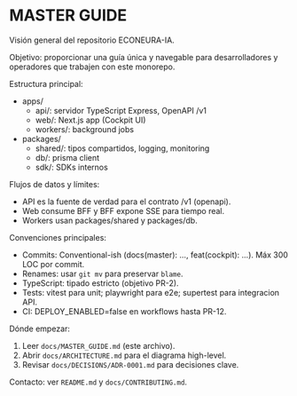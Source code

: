 # MASTER GUIDE

Visión general del repositorio ECONEURA-IA.

Objetivo: proporcionar una guía única y navegable para desarrolladores y operadores que trabajen con este monorepo.

Estructura principal:

- apps/
  - api/: servidor TypeScript Express, OpenAPI /v1
  - web/: Next.js app (Cockpit UI)
  - workers/: background jobs
- packages/
  - shared/: tipos compartidos, logging, monitoring
  - db/: prisma client
  - sdk/: SDKs internos

Flujos de datos y límites:

- API es la fuente de verdad para el contrato /v1 (openapi).
- Web consume BFF y BFF expone SSE para tiempo real.
- Workers usan packages/shared y packages/db.

Convenciones principales:

- Commits: Conventional-ish (docs(master): ..., feat(cockpit): ...). Máx 300 LOC por commit.
- Renames: usar `git mv` para preservar `blame`.
- TypeScript: tipado estricto (objetivo PR-2).
- Tests: vitest para unit; playwright para e2e; supertest para integracion API.
- CI: DEPLOY_ENABLED=false en workflows hasta PR-12.

Dónde empezar:

1. Leer `docs/MASTER_GUIDE.md` (este archivo).
2. Abrir `docs/ARCHITECTURE.md` para el diagrama high-level.
3. Revisar `docs/DECISIONS/ADR-0001.md` para decisiones clave.

Contacto: ver `README.md` y `docs/CONTRIBUTING.md`.

